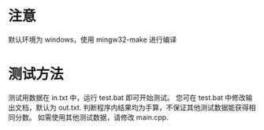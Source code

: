 # 注意
默认环境为 windows，使用 mingw32-make 进行编译

# 测试方法
测试用数据在 in.txt 中，运行 test.bat 即可开始测试。
您可在 test.bat 中修改输出文档，默认为 out.txt.
判断程序内结果均为手算，不保证其他测试数据能获得相同分数。
如需使用其他测试数据，请修改 main.cpp.
